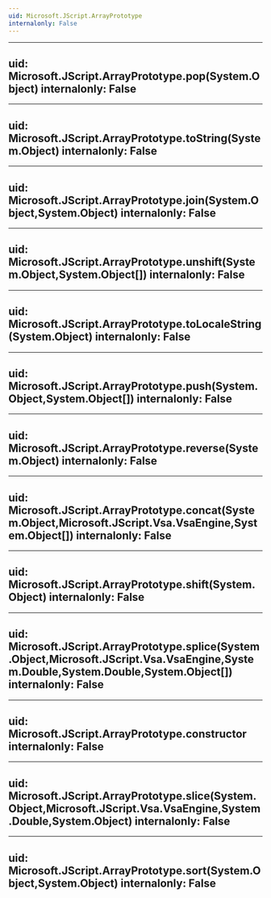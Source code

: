 ```yaml
---
uid: Microsoft.JScript.ArrayPrototype
internalonly: False
---
```


---
uid: Microsoft.JScript.ArrayPrototype.pop(System.Object)
internalonly: False
---

---
uid: Microsoft.JScript.ArrayPrototype.toString(System.Object)
internalonly: False
---

---
uid: Microsoft.JScript.ArrayPrototype.join(System.Object,System.Object)
internalonly: False
---

---
uid: Microsoft.JScript.ArrayPrototype.unshift(System.Object,System.Object[])
internalonly: False
---

---
uid: Microsoft.JScript.ArrayPrototype.toLocaleString(System.Object)
internalonly: False
---

---
uid: Microsoft.JScript.ArrayPrototype.push(System.Object,System.Object[])
internalonly: False
---

---
uid: Microsoft.JScript.ArrayPrototype.reverse(System.Object)
internalonly: False
---

---
uid: Microsoft.JScript.ArrayPrototype.concat(System.Object,Microsoft.JScript.Vsa.VsaEngine,System.Object[])
internalonly: False
---

---
uid: Microsoft.JScript.ArrayPrototype.shift(System.Object)
internalonly: False
---

---
uid: Microsoft.JScript.ArrayPrototype.splice(System.Object,Microsoft.JScript.Vsa.VsaEngine,System.Double,System.Double,System.Object[])
internalonly: False
---

---
uid: Microsoft.JScript.ArrayPrototype.constructor
internalonly: False
---

---
uid: Microsoft.JScript.ArrayPrototype.slice(System.Object,Microsoft.JScript.Vsa.VsaEngine,System.Double,System.Object)
internalonly: False
---

---
uid: Microsoft.JScript.ArrayPrototype.sort(System.Object,System.Object)
internalonly: False
---
